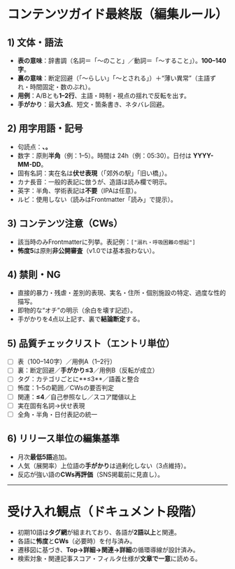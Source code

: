 # コンテンツガイド最終版（編集ルール）

## 1) 文体・語法

* **表の意味**：辞書調（名詞＝「〜のこと」／動詞＝「〜すること」）。**100–140字**。
* **裏の意味**：断定回避（「〜らしい」「〜とされる」）＋“薄い異常”（主語ずれ・時間固定・数のぶれ）。
* **用例**：A/Bとも**1–2行**、主語・時制・視点の揺れで反転を出す。
* **手がかり**：最大**3点**、短文・箇条書き、ネタバレ回避。

## 2) 用字用語・記号

* 句読点：**、。**
* 数字：原則**半角**（例：1–5）。時間は 24h（例：05:30）。日付は **YYYY-MM-DD**。
* 固有名詞：実在名は**伏せ表現**（「郊外の駅」「旧い橋」）。
* カナ長音：一般的表記に倣うが、造語は読み欄で明示。
* 英字：半角、学術表記は**不要**（IPAは任意）。
* ルビ：使用しない（読みはFrontmatter「読み」で提示）。

## 3) コンテンツ注意（CWs）

* 該当時のみFrontmatterに列挙。表記例：`["溺れ・呼吸困難の想起"]`
* **怖度5**は原則**非公開審査**（v1.0では基本扱わない）。

## 4) 禁則・NG

* 直接的暴力・残虐・差別的表現、実名・住所・個別施設の特定、過度な性的描写。
* 即物的な“オチ”の明示（余白を壊す記述）。
* 手がかりを4点以上記す、裏で**結論断定**する。

## 5) 品質チェックリスト（エントリ単位）

* [ ] 表（100–140字）／用例A（1–2行）
* [ ] 裏：断定回避／**手がかり≤3**／用例B（反転が成立）
* [ ] タグ：カテゴリごとに\*\*≤3\*\*／語義と整合
* [ ] 怖度：1–5の範囲／CWsの要否判定
* [ ] 関連：**≤4**／自己参照なし／スコア閾値以上
* [ ] 実在固有名詞→伏せ表現
* [ ] 全角・半角・日付表記の統一

## 6) リリース単位の編集基準

* 月次**最低5語**追加。
* 人気（展開率）上位語の**手がかり**は過剰化しない（3点維持）。
* 反応が強い語の**CWs再評価**（SNS掲載前に見直し）。

---

# 受け入れ観点（ドキュメント段階）

* 初期10語は**タグ網**が組まれており、各語が**2語以上**と関連。
* 各語に**怖度**と**CWs**（必要時）を付与済み。
* 遷移図に基づき、**Top→詳細→関連→詳細**の循環導線が設計済み。
* 検索対象・関連記事スコア・フィルタ仕様が**文章で一意**に読める。

